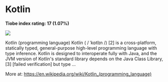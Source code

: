 # Kotlin
**Tiobe index rating: 17 (1.07%)**



![](https://i.pinimg.com/736x/ac/0b/71/ac0b718d995deda3e1e4ee893501324d.jpg)

Kotlin (programming language) Kotlin ( / ˈkɒtlɪn /) [2] is a cross-platform, statically typed, general-purpose high-level programming language with type inference. Kotlin is designed to interoperate fully with Java, and the JVM version of Kotlin's standard library depends on the Java Class Library, [3] [failed verification] but type ...

More at: https://en.wikipedia.org/wiki/Kotlin_(programming_language)
